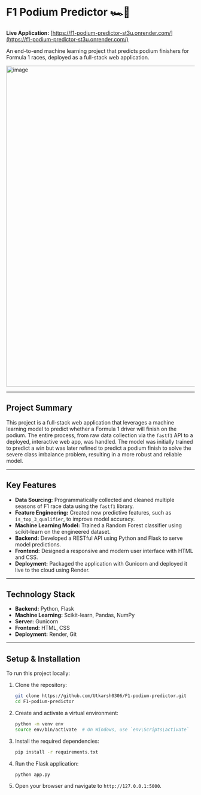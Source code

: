# F1 Podium Predictor 🏎️🏁

**Live Application:** [https://f1-podium-predictor-st3u.onrender.com/](https://f1-podium-predictor-st3u.onrender.com/)

An end-to-end machine learning project that predicts podium finishers for Formula 1 races, deployed as a full-stack web application.

<img width="859" height="855" alt="image" src="https://github.com/user-attachments/assets/516bd22c-e50b-43c9-b74c-bdea3d63c642" />


---

## Project Summary

This project is a full-stack web application that leverages a machine learning model to predict whether a Formula 1 driver will finish on the podium. The entire process, from raw data collection via the `fastf1` API to a deployed, interactive web app, was handled. The model was initially trained to predict a win but was later refined to predict a podium finish to solve the severe class imbalance problem, resulting in a more robust and reliable model.

---

## Key Features

* **Data Sourcing:** Programmatically collected and cleaned multiple seasons of F1 race data using the `fastf1` library.
* **Feature Engineering:** Created new predictive features, such as `is_top_3_qualifier`, to improve model accuracy.
* **Machine Learning Model:** Trained a Random Forest classifier using scikit-learn on the engineered dataset.
* **Backend:** Developed a RESTful API using Python and Flask to serve model predictions.
* **Frontend:** Designed a responsive and modern user interface with HTML and CSS.
* **Deployment:** Packaged the application with Gunicorn and deployed it live to the cloud using Render.

---

## Technology Stack

* **Backend:** Python, Flask
* **Machine Learning:** Scikit-learn, Pandas, NumPy
* **Server:** Gunicorn
* **Frontend:** HTML, CSS
* **Deployment:** Render, Git

---

## Setup & Installation

To run this project locally:

1.  Clone the repository:
    ```bash
    git clone https://github.com/Utkarsh0306/F1-podium-predictor.git
    cd F1-podium-predictor
    ```
2.  Create and activate a virtual environment:
    ```bash
    python -m venv env
    source env/bin/activate  # On Windows, use `env\Scripts\activate`
    ```
3.  Install the required dependencies:
    ```bash
    pip install -r requirements.txt
    ```
4.  Run the Flask application:
    ```bash
    python app.py
    ```
5.  Open your browser and navigate to `http://127.0.0.1:5000`.
